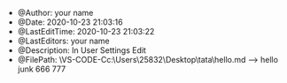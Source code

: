 <!--
 * @Author: your name
 * @Date: 2020-10-23 21:03:16
 * @LastEditTime: 2020-10-24 20:13:48
 * @LastEditors: Please set LastEditors
 * @Description: In User Settings Edit
 * @FilePath: \VS-CODE-Cc:\Users\25832\Desktop\tata\hello.md
-->
 * @Author: your name
 * @Date: 2020-10-23 21:03:16
 * @LastEditTime: 2020-10-23 21:03:22
 * @LastEditors: your name
 * @Description: In User Settings Edit
 * @FilePath: \VS-CODE-Cc:\Users\25832\Desktop\tata\hello.md
-->
hello
junk
666
777